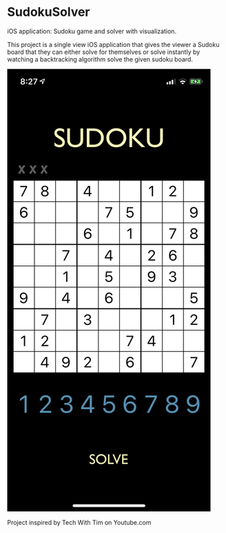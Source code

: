 # SudokuSolver
iOS application: Sudoku game and solver with visualization.

This project is a single view iOS application that gives the viewer a Sudoku board that 
they can either solve for themselves or solve instantly by watching a backtracking algorithm 
solve the given sudoku board. 

![Screenshot of App](IMG_4341.PNG)

Project inspired by Tech With Tim on Youtube.com
